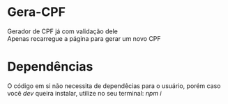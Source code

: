 # Gera-CPF
Gerador de CPF já com validação dele <br />
Apenas recarregue a página para gerar um novo CPF

# Dependências
O código em si não necessita de dependêcias para o usuário, porém caso você *dev* queira instalar, utilize no seu terminal: *npm i*
